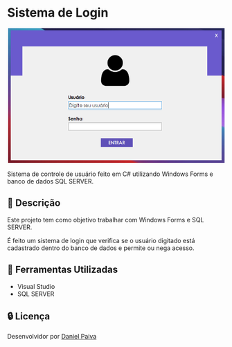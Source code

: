 # Sistema de Login

<p align="center">
  <a href="#">
    <img src="./screenshot/login.png" width="500" title="Sistema de Login" alt="Sistema de Login">
  </a>
</p>
<p>Sistema de controle de usuário feito em C# utilizando Windows Forms e banco de dados SQL SERVER.</p>

## :scroll: Descrição

<p>Este projeto tem como objetivo trabalhar com Windows Forms e SQL SERVER.</p>
<p>É feito um sistema de login que verifica se o usuário digitado está cadastrado 
dentro do banco de dados e permite ou nega acesso.</p>

## :toolbox: Ferramentas Utilizadas

- Visual Studio
- SQL SERVER

## :lock: Licença

<p>Desenvolvidor por <a href="https://www.linkedin.com/in/danhpaiva/" target="_blank">Daniel Paiva</a></p>
